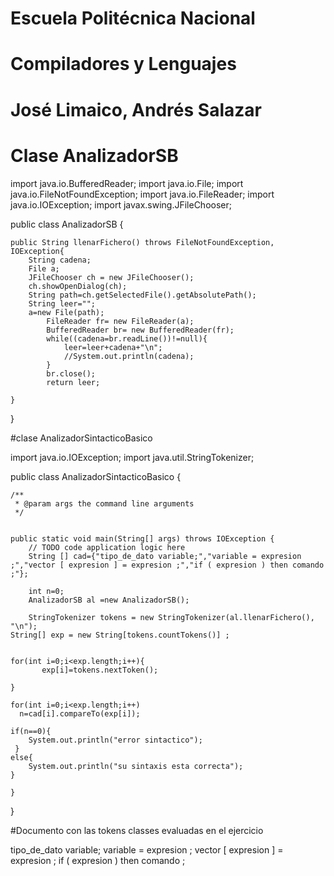 # Escuela Politécnica Nacional
#  Compiladores y Lenguajes

# José Limaico, Andrés Salazar

# Clase AnalizadorSB
import java.io.BufferedReader;
import java.io.File;
import java.io.FileNotFoundException;
import java.io.FileReader;
import java.io.IOException;
import javax.swing.JFileChooser;

public class AnalizadorSB {
    
    public String llenarFichero() throws FileNotFoundException, IOException{
        String cadena;
        File a;
        JFileChooser ch = new JFileChooser();
        ch.showOpenDialog(ch);
        String path=ch.getSelectedFile().getAbsolutePath();
        String leer="";
        a=new File(path);
            FileReader fr= new FileReader(a);
            BufferedReader br= new BufferedReader(fr);
            while((cadena=br.readLine())!=null){
                leer=leer+cadena+"\n";
                //System.out.println(cadena);
            }
            br.close();
            return leer;
        
    }
    
}


#clase AnalizadorSintacticoBasico

import java.io.IOException;
import java.util.StringTokenizer;




public class AnalizadorSintacticoBasico {

    /**
     * @param args the command line arguments
     */
    
    
    public static void main(String[] args) throws IOException {
        // TODO code application logic here
        String [] cad={"tipo_de_dato variable;","variable = expresion ;","vector [ expresion ] = expresion ;","if ( expresion ) then comando ;"}; 
        
        int n=0;
        AnalizadorSB al =new AnalizadorSB();
        
        StringTokenizer tokens = new StringTokenizer(al.llenarFichero(), "\n");
    String[] exp = new String[tokens.countTokens()] ;
        
    
    for(int i=0;i<exp.length;i++){
           exp[i]=tokens.nextToken();
          
    }
    
    for(int i=0;i<exp.length;i++)
      n=cad[i].compareTo(exp[i]);
     
    if(n==0){
        System.out.println("error sintactico");   
     }
    else{
        System.out.println("su sintaxis esta correcta");
    }
        
    }
}

#Documento con las tokens classes evaluadas en el ejercicio

tipo_de_dato variable;
variable = expresion ;
vector [ expresion ] = expresion ;
if ( expresion ) then comando ;

